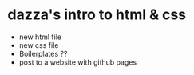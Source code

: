 # dazza's intro to html & css
- new html file
- new css file
- Boilerplates ??
- post to a website with github pages

